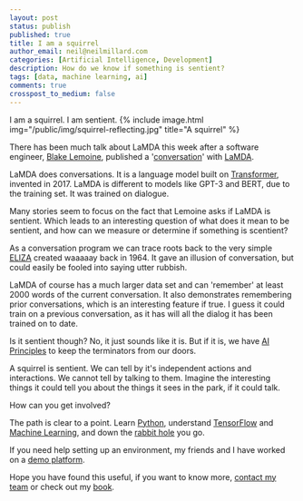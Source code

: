 ```yaml
---
layout: post
status: publish
published: true
title: I am a squirrel
author_email: neil@neilmillard.com
categories: [Artificial Intelligence, Development]
description: How do we know if something is sentient?
tags: [data, machine learning, ai]
comments: true
crosspost_to_medium: false
---
```

I am a squirrel. I am sentient.
{% include image.html
img="/public/img/squirrel-reflecting.jpg"
title="A squirrel" %}

There has been much talk about LaMDA this week after a software engineer, [Blake Lemoine](https://twitter.com/cajundiscordian), published a '[conversation](https://cajundiscordian.medium.com/is-lamda-sentient-an-interview-ea64d916d917)'
with [LaMDA](https://blog.google/technology/ai/lamda/).

LaMDA does conversations. It is a language model built on [Transformer](https://ai.googleblog.com/2017/08/transformer-novel-neural-network.html), invented in 2017. LaMDA is different
to models like GPT-3 and BERT, due to the training set. It was trained on dialogue.

Many stories seem to focus on the fact that Lemoine asks if LaMDA is sentient. Which leads to an interesting question
of what does it mean to be sentient, and how can we measure or determine if something is scentient?

As a conversation program we can trace roots back to the very simple [ELIZA](https://en.wikipedia.org/wiki/ELIZA)
created waaaaay back in 1964. It gave an illusion of conversation, but could easily be fooled into saying utter rubbish.

LaMDA of course has a much larger data set and can 'remember' at least 2000 words of the current conversation. It also
demonstrates remembering prior conversations, which is an interesting feature if true. I guess it could train on a previous
conversation, as it has will all the dialog it has been trained on to date.

Is it sentient though? No, it just sounds like it is. But if it is, we have [AI Principles](https://www.blog.google/technology/ai/ai-principles/)
to keep the terminators from our doors.

A squirrel is sentient. We can tell by it's independent actions and interactions. We cannot tell by talking to them.
Imagine the interesting things it could tell you about the things it sees in the park, if it could talk.

How can you get involved?

The path is clear to a point. Learn [Python](https://www.python.org/), understand [TensorFlow](https://www.tensorflow.org/) and [Machine Learning](https://www.tensorflow.org/), and down the [rabbit hole](https://www.tensorflow.org/responsible_ai) you go.

If you need help setting up an environment, my friends and I have worked on a [demo platform](https://www.equalexperts.com/our-services/data/).

Hope you have found this useful, if you want to know more, [contact my team](/contact/index.html) or check out my [book](/book/index.html).

